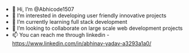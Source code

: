 - 👋 Hi, I’m @Abhicode1507
- 👀 I’m interested in developing user friendly innovative projects
- 🌱 I’m currently learning full stack development
- 💞️ I’m looking to collaborate on large scale web development projects
- 📫 You can reach me through linkedin - https://www.linkedin.com/in/abhinav-yadav-a3293a1a0/

<!---
Abhicode1507/Abhicode1507 is a ✨ special ✨ repository because its `README.md` (this file) appears on your GitHub profile.
You can click the Preview link to take a look at your changes.
--->
